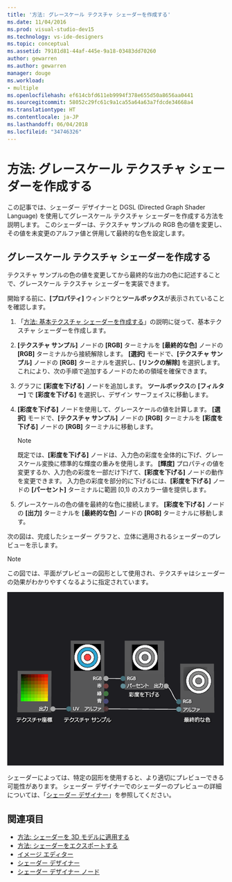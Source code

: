 ```yaml
---
title: '方法: グレースケール テクスチャ シェーダーを作成する'
ms.date: 11/04/2016
ms.prod: visual-studio-dev15
ms.technology: vs-ide-designers
ms.topic: conceptual
ms.assetid: 79181d81-44af-445e-9a18-03483dd70260
author: gewarren
ms.author: gewarren
manager: douge
ms.workload:
- multiple
ms.openlocfilehash: ef614cbfd611eb9994f378e655d50a8656aa0441
ms.sourcegitcommit: 58052c29fc61c9a1ca55a64a63a7fdcde34668a4
ms.translationtype: HT
ms.contentlocale: ja-JP
ms.lasthandoff: 06/04/2018
ms.locfileid: "34746326"
---
```

# <a name="how-to-create-a-grayscale-texture-shader"></a>方法: グレースケール テクスチャ シェーダーを作成する

この記事では、シェーダー デザイナーと DGSL (Directed Graph Shader Language) を使用してグレースケール テクスチャ シェーダーを作成する方法を説明します。 このシェーダーは、テクスチャ サンプルの RGB 色の値を変更し、その値を未変更のアルファ値と併用して最終的な色を設定します。

## <a name="create-a-grayscale-texture-shader"></a>グレースケール テクスチャ シェーダーを作成する

テクスチャ サンプルの色の値を変更してから最終的な出力の色に記述することで、グレースケール テクスチャ シェーダーを実装できます。

開始する前に、**[プロパティ]** ウィンドウと**ツールボックス**が表示されていることを確認します。

1.  「[方法: 基本テクスチャ シェーダーを作成する](../designers/how-to-create-a-basic-texture-shader.md)」の説明に従って、基本テクスチャ シェーダーを作成します。

2.  **[テクスチャ サンプル]** ノードの **[RGB]** ターミナルを **[最終的な色]** ノードの **[RGB]** ターミナルから接続解除します。 **[選択]** モードで、**[テクスチャ サンプル]** ノードの **[RGB]** ターミナルを選択し、**[リンクの解除]** を選択します。 これにより、次の手順で追加するノードのための領域を確保できます。

3.  グラフに **[彩度を下げる]** ノードを追加します。 **ツールボックス**の **[フィルター]** で **[彩度を下げる]** を選択し、デザイン サーフェイスに移動します。

4.  **[彩度を下げる]** ノードを使用して、グレースケールの値を計算します。 **[選択]** モードで、**[テクスチャ サンプル]** ノードの **[RGB]** ターミナルを **[彩度を下げる]** ノードの **[RGB]** ターミナルに移動します。

    > [!NOTE]
    > 既定では、**[彩度を下げる]** ノードは、入力色の彩度を全体的に下げ、グレースケール変換に標準的な輝度の重みを使用します。 **[輝度]** プロパティの値を変更するか、入力色の彩度を一部だけ下げて、**[彩度を下げる]** ノードの動作を変更できます。 入力色の彩度を部分的に下げるには、**[彩度を下げる]** ノードの **[パーセント]** ターミナルに範囲 [0,1) のスカラー値を提供します。

5.  グレースケールの色の値を最終的な色に接続します。 **[彩度を下げる]** ノードの **[出力]** ターミナルを **[最終的な色]** ノードの **[RGB]** ターミナルに移動します。

次の図は、完成したシェーダー グラフと、立体に適用されるシェーダーのプレビューを示します。

> [!NOTE]
> この図では、平面がプレビューの図形として使用され、テクスチャはシェーダーの効果がわかりやすくなるように指定されています。

![シェーダー グラフとその効果のプレビュー](../designers/media/digit-grayscale-effect.png)

シェーダーによっては、特定の図形を使用すると、より適切にプレビューできる可能性があります。 シェーダー デザイナーでのシェーダーのプレビューの詳細については、「[シェーダー デザイナー](../designers/shader-designer.md)」を参照してください。

## <a name="see-also"></a>関連項目

- [方法: シェーダーを 3D モデルに適用する](../designers/how-to-apply-a-shader-to-a-3-d-model.md)
- [方法: シェーダーをエクスポートする](../designers/how-to-export-a-shader.md)
- [イメージ エディター](../designers/image-editor.md)
- [シェーダー デザイナー](../designers/shader-designer.md)
- [シェーダー デザイナー ノード](../designers/shader-designer-nodes.md)